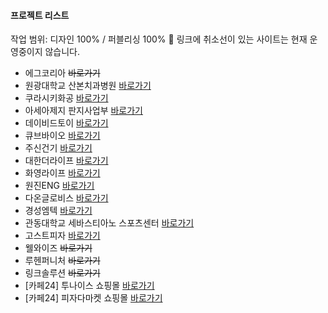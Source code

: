 #### 프로젝트 리스트
작업 범위: 디자인 100% / 퍼블리싱 100%
🧩 링크에 취소선이 있는 사이트는 현재 운영중이지 않습니다.

<!-- 제목 <a href="링크링크" target="_blank" title="새 탭으로 열기">바로가기</a> -->

- 에그코리아 <a href="#none" target="_blank" title="새 탭으로 열기" style="text-decoration: line-through;">바로가기</a>
- 원광대학교 산본치과병원 <a href="http://sbdh.co.kr/" target="_blank" title="새 탭으로 열기">바로가기</a>
- 쿠라시키화공 <a href="http://kkck.co.kr/" target="_blank" title="새 탭으로 열기">바로가기</a>
- 아세아제지 판지사업부 <a href="https://www.asiapackage.co.kr/" target="_blank" title="새 탭으로 열기">바로가기</a>
- 데이비드토이 <a href="http://www.davidtoy.co.kr/" target="_blank" title="새 탭으로 열기">바로가기</a>
- 큐브바이오 <a href="https://cubebio.co.kr/" target="_blank" title="새 탭으로 열기">바로가기</a>
- 주신건기 <a href="http://joosin.co.kr/" target="_blank" title="새 탭으로 열기">바로가기</a>
- 대한더라이프 <a href="http://www.daehansj.com/" target="_blank" title="새 탭으로 열기">바로가기</a>
- 화영라이프 <a href="http://www.hwayounglife.co.kr/" target="_blank" title="새 탭으로 열기">바로가기</a>
- 원진ENG <a href="http://wonjineng.co.kr/" target="_blank" title="새 탭으로 열기">바로가기</a>
- 다온글로비스 <a href="http://www.daongolf.co.kr/" target="_blank" title="새 탭으로 열기">바로가기</a>
- 경성엠텍 <a href="http://www.ks-mt.co.kr/" target="_blank" title="새 탭으로 열기">바로가기</a>
- 관동대학교 세바스티아노 스포츠센터 <a href="http://stsc.cku.ac.kr/" target="_blank" title="새 탭으로 열기">바로가기</a>
- 고스트피자 <a href="http://ghostpizza.kr/" target="_blank" title="새 탭으로 열기">바로가기</a>
- 웰와이즈 <a href="#none/" target="_blank" title="새 탭으로 열기" style="text-decoration: line-through;">바로가기</a>
- 루헨퍼니처 <a href="#none" target="_blank" title="새 탭으로 열기" style="text-decoration: line-through;">바로가기</a>
- 링크솔루션 <a href="#none" target="_blank" title="새 탭으로 열기" style="text-decoration: line-through;">바로가기</a>
- [카페24] 투나이스 쇼핑몰 <a href="https://toonice.co.kr/" target="_blank" title="새 탭으로 열기">바로가기</a>
- [카페24] 피자다마켓 쇼핑몰 <a href="https://pizzadamarket.co.kr/" target="_blank" title="새 탭으로 열기">바로가기</a>